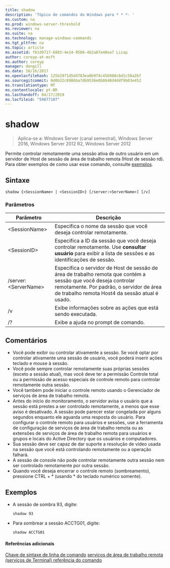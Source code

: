 ```yaml
---
title: shadow
description: 'Tópico de comandos do Windows para * * *- '
ms.custom: na
ms.prod: windows-server-threshold
ms.reviewer: na
ms.suite: na
ms.technology: manage-windows-commands
ms.tgt_pltfrm: na
ms.topic: article
ms.assetid: f81d9717-6883-4e14-9508-4b2a87e48ea7 Lizap
author: coreyp-at-msft
ms.author: coreyp
manager: dongill
ms.date: 10/16/2017
ms.openlocfilehash: 125b2971d5d4783ea0b974c45b988cbd1c58a2bf
ms.sourcegitcommit: 0d0b32c8986ba7db9536e0b8648d4ddf9b03e452
ms.translationtype: MT
ms.contentlocale: pt-BR
ms.lasthandoff: 04/17/2019
ms.locfileid: "59877107"
---
```

# <a name="shadow"></a>shadow

>Aplica-se a: Windows Server (canal semestral), Windows Server 2016, Windows Server 2012 R2, Windows Server 2012

Permite controlar remotamente uma sessão ativa de outro usuário em um servidor de Host de sessão de área de trabalho remota (Host de sessão rd).
Para obter exemplos de como usar esse comando, consulte [exemplos](#BKMK_examples).

## <a name="syntax"></a>Sintaxe
```
shadow {<SessionName> | <SessionID>} [/server:<ServerName>] [/v]
```

### <a name="parameters"></a>Parâmetros
|Parâmetro|Descrição|
|-------|--------|
|\<SessionName>|Especifica o nome da sessão que você deseja controlar remotamente.|
|\<SessionID>|Especifica a ID da sessão que você deseja controlar remotamente. Use **consultar usuário** para exibir a lista de sessões e as identificações de sessão.|
|/server:\<ServerName>|Especifica o servidor de Host de sessão de área de trabalho remota que contém a sessão que você deseja controlar remotamente. Por padrão, o servidor de área de trabalho remota Host4 da sessão atual é usado.|
|/v|Exibe informações sobre as ações que está sendo executada.|
|/?|Exibe a ajuda no prompt de comando.|

## <a name="remarks"></a>Comentários
-   Você pode exibir ou controlar ativamente a sessão. Se você optar por controlar ativamente uma sessão de usuário, você poderá inserir ações teclado e mouse à sessão.
-   Você pode sempre controlar remotamente suas próprias sessões (exceto a sessão atual), mas você deve ter a permissão Controle total ou a permissão de acesso especiais de controle remoto para controlar remotamente outra sessão.
-   Você também pode iniciar o controle remoto usando o Gerenciador de serviços de área de trabalho remota.
-   Antes do início do monitoramento, o servidor avisa o usuário que a sessão está prestes a ser controlado remotamente, a menos que esse aviso é desativado. A sessão pode parecer estar congelada por alguns segundos enquanto ele aguarda uma resposta do usuário. Para configurar o controle remoto para usuários e sessões, use a ferramenta de configuração de serviços de área de trabalho remota ou as extensões de serviços de área de trabalho remota para usuários e grupos e locais do Active Directory que os usuários e computadores.
-   Sua sessão deve ser capaz de dar suporte a resolução de vídeo usada na sessão que você está controlando remotamente ou a operação falhará.
-   A sessão de console não pode controlar remotamente outra sessão nem ser controlado remotamente por outra sessão.
-   Quando você deseja encerrar o controle remoto (sombreamento), pressione CTRL + * (usando \* do teclado numérico somente).

## <a name="BKMK_examples"></a>Exemplos
-   A sessão de sombra 93, digite:
    ```
    shadow 93
    ```
-   Para sombrear a sessão ACCTG01, digite:
    ```
    shadow ACCTG01
    ```

#### <a name="additional-references"></a>Referências adicionais
[Chave de sintaxe de linha de comando](command-line-syntax-key.md)
[serviços de área de trabalho remota &#40;serviços de Terminal&#41; referência do comando](remote-desktop-services-terminal-services-command-reference.md)
